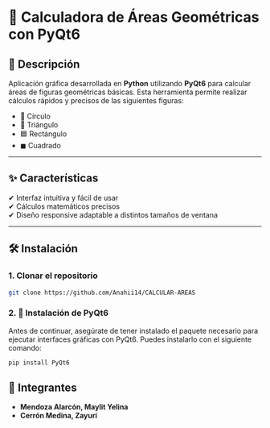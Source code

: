 # 📐 Calculadora de Áreas Geométricas con PyQt6

## 📝 Descripción

Aplicación gráfica desarrollada en **Python** utilizando **PyQt6** para calcular áreas de figuras geométricas básicas. Esta herramienta permite realizar cálculos rápidos y precisos de las siguientes figuras:

- 🔵 Círculo  
- 🔺 Triángulo  
- 🟦 Rectángulo  
- ◼ Cuadrado  

---

## ✨ Características

✔ Interfaz intuitiva y fácil de usar  
✔ Cálculos matemáticos precisos   
✔ Diseño responsive adaptable a distintos tamaños de ventana  

---

## 🛠 Instalación

### 1. Clonar el repositorio

```bash
git clone https://github.com/Anahii14/CALCULAR-AREAS
```
### 2. 🧩 Instalación de PyQt6

Antes de continuar, asegúrate de tener instalado el paquete necesario para ejecutar interfaces gráficas con PyQt6. Puedes instalarlo con el siguiente comando:

```bash
pip install PyQt6
```

## 👥 Integrantes

- **Mendoza Alarcón, Maylit Yelina**
- **Cerrón Medina, Zayuri**



